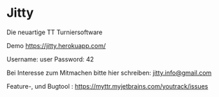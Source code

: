 # Jitty

Die neuartige TT Turniersoftware

Demo https://jitty.herokuapp.com/

Username: user
Password: 42

Bei Interesse zum Mitmachen bitte hier schreiben: jitty.info@gmail.com

Feature-, und Bugtool : https://myttr.myjetbrains.com/youtrack/issues


